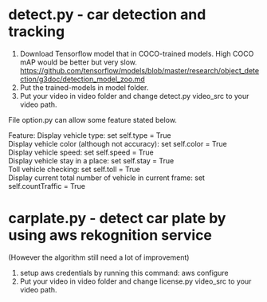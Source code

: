 # detect.py - car detection and tracking  

1. Download Tensorflow model that in COCO-trained models. High COCO mAP would be better but very slow.  
https://github.com/tensorflow/models/blob/master/research/object_detection/g3doc/detection_model_zoo.md  
2. Put the trained-models in model folder.  
3. Put your video in video folder and change detect.py video_src to your video path.

File option.py can allow some feature stated below. 

Feature:
Display vehicle type: set self.type = True  
Display vehicle color (although not accuracy): set self.color = True  
Display vehicle speed: set self.speed = True  
Display vehicle stay in a place: set self.stay = True  
Toll vehicle checking: set self.toll = True  
Display current total number of vehicle in current frame: set self.countTraffic = True  

# carplate.py - detect car plate by using aws rekognition service  
(However the algorithm still need a lot of improvement)  
1. setup aws credentials by running this command: aws configure  
2. Put your video in video folder and change license.py video_src to your video path.  
